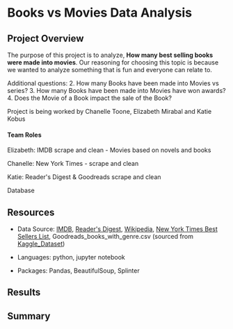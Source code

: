 # Books vs Movies Data Analysis

## Project Overview
The purpose of this project is to analyze, **How many best selling books were made into movies**. Our reasoning for choosing this topic is because we wanted to analyze something that is fun and everyone can relate to.

Additional questions:
2. How many Books have been made into Movies vs series?
3. How many Books have been made into Movies have won awards?
4. Does the Movie of a Book impact the sale of the Book?

Project is being worked by Chanelle Toone, Elizabeth Mirabal and Katie Kobus


#### Team Roles

Elizabeth: IMDB scrape and clean - Movies based on novels and books

Chanelle: New York Times - scrape and clean

Katie: Reader's Digest & Goodreads scrape and clean

Database


## Resources
- Data Source: [IMDB](https://www.imdb.com/list/ls006444168/?sort=list_order,asc&st_dt=&mode=detail&page=1 "Movies based on novels and books"), [Reader's Digest](https://www.rd.com/list/hit-movies-that-were-books-first/), [Wikipedia](https://en.wikipedia.org/wiki/List_of_best-selling_books "List of Best Selling Books"), [New York Times Best Sellers List](https://www.nytimes.com/books/best-sellers/),
Goodreads_books_with_genre.csv (sourced from [Kaggle_Dataset](https://www.kaggle.com/datasets/middlelight/goodreadsbookswithgenres "Goodread's books with genres"))

- Languages: python, jupyter notebook
- Packages: Pandas, BeautifulSoup, Splinter

## Results


## Summary
